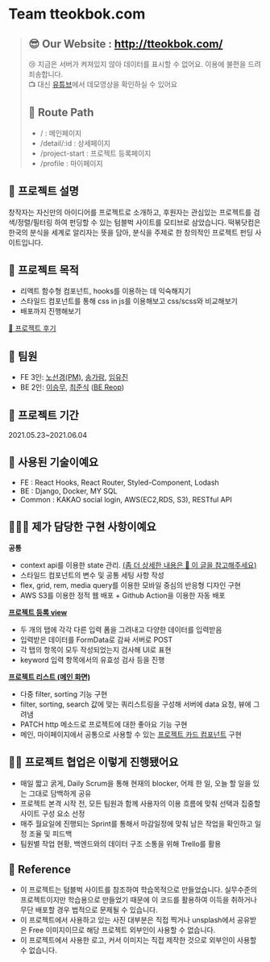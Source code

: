 # Team tteokbok.com

> ## 😎 Our Website : http://tteokbok.com/
> 😢 지금은 서버가 켜져있지 않아 데이터를 표시할 수 없어요. 이용에 불편을 드려 죄송합니다.  
> 📺 대신 [유튜브](https://youtu.be/OAnJsVrR2Is)에서 데모영상을 확인하실 수 있어요
>
> ## 📎 Route Path
>
> - / : 메인페이지
> - /detail/:id : 상세페이지
> - /project-start : 프로젝트 등록페이지
> - /profile : 마이페이지

## 💬 프로젝트 설명
창작자는 자신만의 아이디어를 프로젝트로 소개하고, 후원자는 관심있는 프로젝트를 검색/정렬/필터링 하여 펀딩할 수 있는 텀블벅 사이트를 모티브로 삼았습니다.
떡볶닷컴은 한국의 분식을 세계로 알리자는 뜻을 담아, 분식을 주제로 한 창의적인 프로젝트 펀딩 사이트입니다.

## 🎯 프로젝트 목적
- 리액트 함수형 컴포넌트, hooks를 이용하는 데 익숙해지기
- 스타일드 컴포넌트를 통해 css in js를 이용해보고 css/scss와 비교해보기
- 배포까지 진행해보기

[📎 프로젝트 후기](https://velog.io/@1703979/%ED%85%80%EB%B8%94%EB%B2%85-%ED%81%B4%EB%A1%A0-%ED%94%84%EB%A1%9C%EC%A0%9D%ED%8A%B8-%ED%9B%84%EA%B8%B0)

## 👫 팀원

- FE 3인: [노선경(PM)](https://velog.io/@celline1637), [송가람](https://velog.io/@sgr2134), [임유진](https://emewjin.github.io/)
- BE 2인: [이승무](https://goback.oopy.io/), [최준식](https://velog.io/@junsikchoi) ([BE Reop](https://github.com/wecode-bootcamp-korea/20-2nd-tteokbokcom-backend))

## 📅 프로젝트 기간

2021.05.23~2021.06.04

## 🔧 사용된 기술이예요

- FE : React Hooks, React Router, Styled-Component, Lodash
- BE : Django, Docker, MY SQL
- Common : KAKAO social login, AWS(EC2,RDS, S3), RESTful API

## 👩🏻‍🌾 제가 담당한 구현 사항이예요

**공통**
- context api를 이용한 state 관리. [(좀 더 상세한 내용은 📎 이 글을 참고해주세요)](https://emewjin.github.io/react/contextapi)
- 스타일드 컴포넌트의 변수 및 공통 세팅 사항 작성
- flex, grid, rem, media query를 이용한 모바일 중심의 반응형 디자인 구현
- AWS S3를 이용한 정적 웹 배포 + Github Action을 이용한 자동 배포

**[프로젝트 등록 view](https://github.com/emewjin/react-tteokbok/tree/master/src/pages/ProjectStart)**
- 두 개의 탭에 각각 다른 입력 폼을 그려내고 다양한 데이터를 입력받음
- 입력받은 데이터를 FormData로 감싸 서버로 POST
- 각 탭의 항목이 모두 작성되었는지 검사해 UI로 표현
- keyword 입력 항목에서의 유효성 검사 등을 진행

**[프로젝트 리스트 (메인 화면)](https://github.com/emewjin/react-tteokbok/tree/master/src/pages/Main)**
- 다중 filter, sorting 기능 구현
- filter, sorting, search 값에 맞는 쿼리스트링을 구성해 서버에 data 요청, 뷰에 그려냄
- PATCH http 메소드로 프로젝트에 대한 좋아요 기능 구현
- 메인, 마이페이지에서 공통으로 사용할 수 있는 [프로젝트 카드 컴포넌트](https://github.com/emewjin/react-tteokbok/tree/master/src/components/ProjectCard) 구현

## 🤝🏻 프로젝트 협업은 이렇게 진행됐어요
- 매일 짧고 굵게, Daily Scrum을 통해 현재의 blocker, 어제 한 일, 오늘 할 일을 있는 그대로 담백하게 공유
- 프로젝트 본격 시작 전, 모든 팀원과 함께 사용자의 이용 흐름에 맞춰 선택과 집중할 사이트 구성 요소 선정
- 매주 월요일에 진행되는 Sprint를 통해서 마감일정에 맞춰 남은 작업을 확인하고 일정 조율 및 피드백
- 팀원별 작업 현황, 백엔드와의 데이터 구조 소통을 위해 Trello를 활용

## 🚨 Reference
- 이 프로젝트는 텀블벅 사이트를 참조하여 학습목적으로 만들었습니다. 실무수준의 프로젝트이지만 학습용으로 만들었기 때문에 이 코드를 활용하여 이득을 취하거나 무단 배포할 경우 법적으로 문제될 수 있습니다.
- 이 프로젝트에서 사용하고 있는 사진 대부분은 직접 찍거나 unsplash에서 공유받은 Free 이미지이므로 해당 프로젝트 외부인이 사용할 수 없습니다.
- 이 프로젝트에서 사용한 로고, 커서 이미지는 직접 제작한 것으로 외부인이 사용할 수 없습니다.

